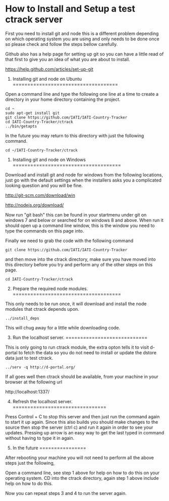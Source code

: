 
How to Install and Setup a test ctrack server
=============================================

First you need to install git and node this is a different problem 
depending on which operating system you are using and only needs to 
be done once so please check and follow the steps bellow carefully.

Github also has a help page for setting up git so you can have a 
little read of that first to give you an idea of what you are about 
to install.

https://help.github.com/articles/set-up-git


1. Installing git and node on Ubuntu
====================================

Open a command line and type the following one line at a time to 
create a directory in your home directory containing the project.

	cd ~
	sudo apt-get install git
	git clone https://github.com/IATI/IATI-Country-Tracker
	cd IATI-Country-Tracker/ctrack
	../bin/getapts

In the future you may return to this directory with just the 
following command.

	cd ~/IATI-Country-Tracker/ctrack


1. Installing git and node on Windows
=====================================

Download and install git and node for windows from the following 
locations, just go with the default settings when the installers asks 
you a complicated looking question and you will be fine.

http://git-scm.com/download/win

http://nodejs.org/download/

Now run "git bash" this can be found in your startmenu under git on 
windows 7 and below or searched for on windows 8 and above. When run 
it should open up a command line window, this is the window you need 
to type the commands on this page into.

Finally we need to grab the code with the following command

	git clone https://github.com/IATI/IATI-Country-Tracker

and then move into the ctrack directory, make sure you have moved 
into this directory before you try and perform any of the other 
steps on this page.

	cd IATI-Country-Tracker/ctrack


2. Prepare the required node modules.
=====================================

This only needs to be run once, it will download and install the 
node modules that ctrack depends upon.

	../install_deps
	
This will chug away for a little while downloading code.


3. Run the localhost server.
============================

This is only going to run ctrack module, the extra opton tells it to 
visit d-portal to fetch the data so you do not need to install or 
update the dstore data just to test ctrack.

	../serv -q http://d-portal.org/

If all goes well then ctrack should be available, from your machine 
in your browser at the following url

http://localhost:1337/


4. Refresh the localhost server.
================================

Press Control + C to stop this server and then just run the command 
again to start it up again. Since this also builds you should make 
changes to the source then stop the server (ctrl c) and run it again 
in order to see your updates. Pressing up arrow is an easy way to 
get the last typed in command without having to type it in again.


5. In the future
================

After rebooting your machine you will not need to perform all the 
above steps just the following,

Open a command line, see step 1 above for help on how to do this on 
your operating system. CD into the ctrack directory, again step 1 
above include help on how to do this.

Now you can repeat steps 3 and 4 to run the server again.

